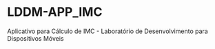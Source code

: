 # LDDM-APP_IMC
Aplicativo para Cálculo de IMC - Laboratório de Desenvolvimento para Dispositivos Móveis
